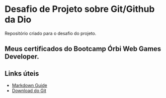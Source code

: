 # Desafio de Projeto sobre Git/Github da Dio
Repositório criado para o desafio do projeto.

## Meus certificados do Bootcamp Órbi Web Games Developer.

## Links úteis
- [Markdown Guide](https://www.markdownguide.org/getting-started/)
- [Download do Git](http://git-scm.com/download/win)
